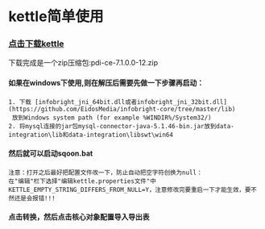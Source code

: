 # kettle简单使用
### [点击下载kettle](https://sourceforge.net/projects/pentaho/files/Data%20Integration/7.1/pdi-ce-7.1.0.0-12.zip/download) </br>
下载完成是一个zip压缩包:pdi-ce-7.1.0.0-12.zip
#### 如果在windows下使用,则在解压后需要先做一下步骤再启动：
	1. 下载 [infobright_jni_64bit.dll或者infobright_jni_32bit.dll](https://github.com/EidosMedia/infobright-core/tree/master/lib)
	 放到Windows system path (for example %WINDIR%/System32/)
	2. 将mysql连接的jar包mysql-connector-java-5.1.46-bin.jar放到data-integration\lib和data-integration\libswt\win64
#### 然后就可以启动sqoon.bat
	注意：打开之后最好把配置文件改一下，防止自动把空字符创换为null：
	在"编辑"栏下选择"编辑kettle.properties文件"中KETTLE_EMPTY_STRING_DIFFERS_FROM_NULL=Y，注意修改完要重启一下才能生效，要不然还是会报错!!!
#### 点击转换，然后点击核心对象配置导入导出表
